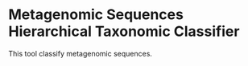 Metagenomic Sequences **H**ierarchical **T**axonomic **C**lassifier
========

This tool classify metagenomic sequences. 
